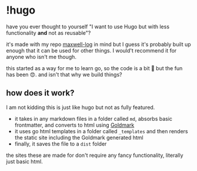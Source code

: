 # !hugo 

have you ever thought to yourself "I want to use Hugo but with less functionality **and** not as reusable"? 

it's made with my repo [maxwell-log](https://github.com/antonbriganti/maxwell-log) in mind but I guess it's probably built up enough that it can be used for other things. I would't recommend it for anyone who isn't me though.

this started as a way for me to learn go, so the code is a bit 😬 but the fun has been 😍. and isn't that why we build things? 

## how does it work? 
I am not kidding this is just like hugo but not as fully featured.

- it takes in any markdown files in a folder called `md`, absorbs basic frontmatter, and converts to html using [Goldmark](github.com/yuin/goldmark)
- it uses go html templates in a folder called `_templates` and then renders the static site including the Goldmark generated html 
- finally, it saves the file to a `dist` folder

the sites these are made for don't require any fancy functionality, literally just basic html. 